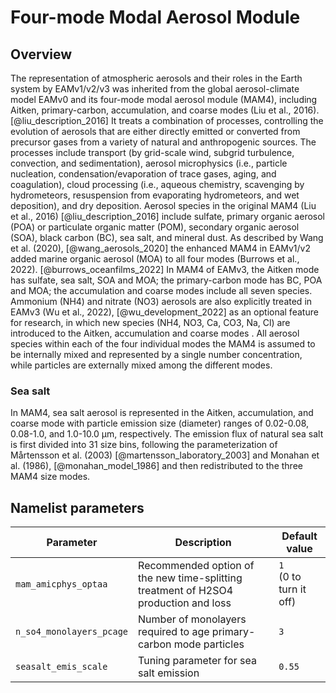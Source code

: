 # Four-mode Modal Aerosol Module

## Overview

The representation of atmospheric aerosols and their roles in the Earth system by EAMv1/v2/v3 was inherited from the global aerosol-climate model EAMv0 and its four-mode modal aerosol module (MAM4), including Aitken, primary-carbon, accumulation, and coarse modes (Liu et al., 2016). [@liu_description_2016] It treats a combination of processes, controlling the evolution of aerosols that are either directly emitted or converted from precursor gases from a variety of natural and anthropogenic sources. The processes include transport (by grid-scale wind, subgrid turbulence, convection, and sedimentation), aerosol microphysics (i.e., particle nucleation, condensation/evaporation of trace gases, aging, and coagulation), cloud processing (i.e., aqueous chemistry, scavenging by hydrometeors, resuspension from evaporating hydrometeors, and wet deposition), and dry deposition. Aerosol species in the original MAM4 (Liu et al., 2016) [@liu_description_2016] include sulfate, primary organic aerosol (POA) or particulate organic matter (POM), secondary organic aerosol (SOA), black carbon (BC), sea salt, and mineral dust. As described by Wang et al. (2020), [@wang_aerosols_2020] the enhanced MAM4 in EAMv1/v2 added marine organic aerosol (MOA) to all four modes (Burrows et al., 2022). [@burrows_oceanfilms_2022] In MAM4 of EAMv3, the Aitken mode has sulfate, sea salt, SOA and MOA; the primary-carbon mode has BC, POA and MOA; the accumulation and coarse modes include all seven species. Ammonium (NH4) and nitrate (NO3) aerosols are also explicitly treated in EAMv3 (Wu et al., 2022), [@wu_development_2022] as an optional feature for research, in which new species (NH4, NO3, Ca, CO3, Na, Cl) are introduced to the Aitken, accumulation and coarse modes . All aerosol species within each of the four individual modes the MAM4 is assumed to be internally mixed and represented by a single number concentration, while particles are externally mixed among the different modes.

### Sea salt

In MAM4, sea salt aerosol is represented in the Aitken, accumulation, and coarse mode with particle emission size (diameter) ranges of 0.02-0.08, 0.08-1.0, and 1.0-10.0 μm, respectively. The emission flux of natural sea salt is first divided into 31 size bins, following the parameterization of Mårtensson et al. (2003) [@martensson_laboratory_2003] and Monahan et al. (1986), [@monahan_model_1986] and then redistributed to the three MAM4 size modes.

## Namelist parameters

| Parameter                | Description                                                                         | Default value               |
| ------------------------ | ----------------------------------------------------------------------------------- | --------------------------- |
| `mam_amicphys_optaa`     | Recommended option of the new time-splitting treatment of H2SO4 production and loss | `1` <!-- markdownlint-disable MD033 --><br> (0 to turn it off) |
| `n_so4_monolayers_pcage` | Number of monolayers required to age primary-carbon mode particles                  | `3`                         |
| `seasalt_emis_scale`     | Tuning parameter for sea salt emission                                              | `0.55`                      |
